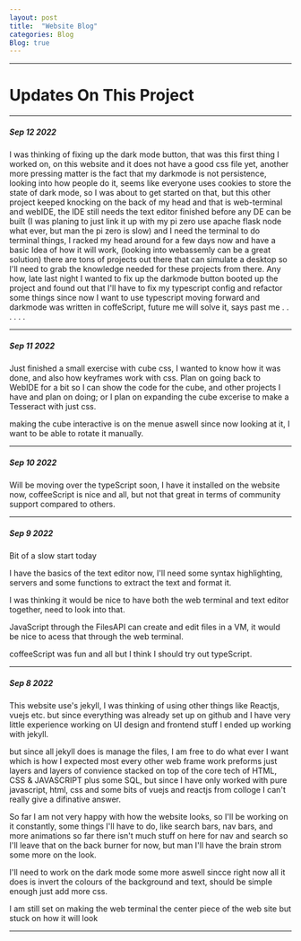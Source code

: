 ```yaml
---
layout: post
title:  "Website Blog"
categories: Blog
Blog: true
---
```


---
# Updates On This Project 
---
##### Sep 12 2022
I was thinking of fixing up the dark mode button, that was this first thing I worked on, on this website and it does not have a good css file yet, another more pressing matter is the fact that my darkmode is not persistence, looking into how people do it, seems like everyone uses cookies to store the state of dark mode, so I was about to get started on that, but this other project keeped knocking on the back of my head and that is web-terminal and webIDE, the IDE still needs the text editor finished before any DE can be built (I was planing to just link it up with my pi zero use apache flask node what ever, but man the pi zero is slow) and I need the terminal to do terminal things, I racked my head around for a few days now and have a basic Idea of how it will work, (looking into webassemly can be a great solution) there are tons of projects out there that can simulate a desktop so I'll need to grab the knowledge needed for these projects from there. Any how, late last night I wanted to fix up the darkmode button booted up the project and found out that I'll have to fix my typescript config and refactor some things since now I want to use typescript moving forward and darkmode was written in coffeScript, future me will solve it, says past me . . . . . .


---

##### Sep 11 2022
Just finished a small exercise with cube css, I wanted to know how it was done, and also how keyframes work with css.
Plan on going back to WebIDE for a bit so I can show the code for the cube, and other projects I have and plan on doing;
or I plan on expanding the cube excerise to make a Tesseract with just css.

making the cube interactive is on the menue aswell since now looking at it, I want to be able to rotate it manually.

---

##### Sep 10 2022
Will be moving over the typeScript soon, I have it installed on the website now, coffeeScript is nice and all, but not that great in terms of community support compared to others.

---


##### Sep 9 2022
Bit of a slow start today

I have the basics of the text editor now, I'll need some syntax highlighting, servers and some functions to extract the text and format it.

I was thinking it would be nice to have both the web terminal and text editor together, need to look into that.

JavaScript through the FilesAPI can create and edit files in a VM, it would be nice to acess that through the web terminal.

coffeeScript was fun and all but I think I should try out typeScript.


---
##### Sep 8 2022

This website use's jekyll, I was thinking of using other things like Reactjs, vuejs etc. but since everything was already set up on github and I have very little experience working on UI design and frontend stuff I ended up working with jekyll.

but since all jekyll does is manage the files, I am free to do what ever I want which is how I expected most every other web frame work preforms just layers and layers of convience stacked on top of the core tech of HTML, CSS & JAVASCRIPT plus some SQL, but since I have only worked with pure javascript, html, css and some bits of vuejs and reactjs from colloge I can't really give a difinative answer.

So far I am not very happy with how the website looks, so I'll be working on it constantly, some things I'll have to do, like search bars, nav bars, and more animations so far there isn't much stuff on here for nav and search so I'll leave that on the back burner for now, but man I'll have the brain strom some more on the look.

I'll need to work on the dark mode some more aswell sincce right now all it does is invert the colours of the background and text, should be simple enough just add more css.

I am still set on making the web terminal the center piece of the web site but stuck on how it will look

---